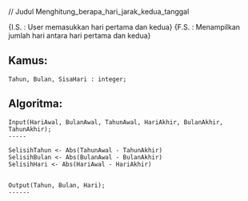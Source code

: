 // Judul
Menghitung_berapa_hari_jarak_kedua_tanggal

{I.S. : User memasukkan hari pertama dan kedua}
{F.S. : Menampilkan jumlah hari antara hari pertama dan kedua}

Kamus:
-----
	Tahun, Bulan, SisaHari : integer;

Algoritma:
---------
	Input(HariAwal, BulanAwal, TahunAwal, HariAkhir, BulanAkhir, TahunAkhir);
	-----

	SelisihTahun <- Abs(TahunAwal - TahunAkhir)
	SelisihBulan <- Abs(BulanAwal - BulanAkhir)
	SelisihHari <- Abs(HariAwal - HariAkhir)
	
	
	Output(Tahun, Bulan, Hari);
	------
